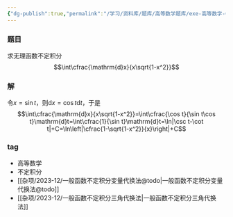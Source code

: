```yaml
---
{"dg-publish":true,"permalink":"/学习/资料库/题库/高等数学题库/exe-高等数学-00000015/","dgPassFrontmatter":true}
---
```


### 题目
求无理函数不定积分
$$\int\cfrac{\mathrm{d}x}{x\sqrt{1-x^2}}$$
### 解
令$x=\sin t$，则$\mathrm{d}x=\cos t\mathrm{d}t$，于是
$$\int\cfrac{\mathrm{d}x}{x\sqrt{1-x^2}}=\int\cfrac{\cos t}{\sin t\cos t}\mathrm{d}t=\int\cfrac{1}{\sin t}\mathrm{d}t=\ln|\csc t-\cot t|+C=\ln\left|\cfrac{1-\sqrt{1-x^2}}{x}\right|+C$$
### tag
- 高等数学
- 不定积分
- [[杂项/2023-12/一般函数不定积分变量代换法@todo\|一般函数不定积分变量代换法@todo]]
- [[杂项/2023-12/一般函数不定积分三角代换法\|一般函数不定积分三角代换法]]